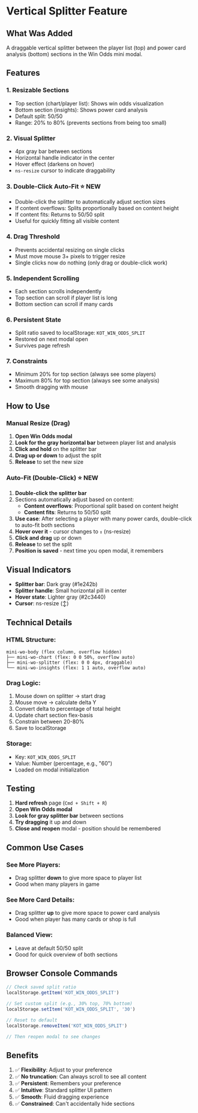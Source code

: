 # Vertical Splitter Feature

## What Was Added

A draggable vertical splitter between the player list (top) and power card analysis (bottom) sections in the Win Odds mini modal.

## Features

### 1. **Resizable Sections**
- Top section (chart/player list): Shows win odds visualization
- Bottom section (insights): Shows power card analysis
- Default split: 50/50
- Range: 20% to 80% (prevents sections from being too small)

### 2. **Visual Splitter**
- 4px gray bar between sections
- Horizontal handle indicator in the center
- Hover effect (darkens on hover)
- `ns-resize` cursor to indicate draggability

### 3. **Double-Click Auto-Fit** ⭐ NEW
- Double-click the splitter to automatically adjust section sizes
- If content overflows: Splits proportionally based on content height
- If content fits: Returns to 50/50 split
- Useful for quickly fitting all visible content

### 4. **Drag Threshold**
- Prevents accidental resizing on single clicks
- Must move mouse 3+ pixels to trigger resize
- Single clicks now do nothing (only drag or double-click work)

### 5. **Independent Scrolling**
- Each section scrolls independently
- Top section can scroll if player list is long
- Bottom section can scroll if many cards

### 6. **Persistent State**
- Split ratio saved to localStorage: `KOT_WIN_ODDS_SPLIT`
- Restored on next modal open
- Survives page refresh

### 7. **Constraints**
- Minimum 20% for top section (always see some players)
- Maximum 80% for top section (always see some analysis)
- Smooth dragging with mouse

## How to Use

### Manual Resize (Drag)
1. **Open Win Odds modal**
2. **Look for the gray horizontal bar** between player list and analysis
3. **Click and hold** on the splitter bar
4. **Drag up or down** to adjust the split
5. **Release** to set the new size

### Auto-Fit (Double-Click) ⭐ NEW
1. **Double-click the splitter bar**
2. Sections automatically adjust based on content:
   - **Content overflows**: Proportional split based on content height
   - **Content fits**: Returns to 50/50 split
3. **Use case**: After selecting a player with many power cards, double-click to auto-fit both sections
3. **Hover over it** - cursor changes to `↕` (ns-resize)
4. **Click and drag** up or down
5. **Release** to set the split
6. **Position is saved** - next time you open modal, it remembers

## Visual Indicators

- **Splitter bar**: Dark gray (#1e242b)
- **Splitter handle**: Small horizontal pill in center
- **Hover state**: Lighter gray (#2c3440)
- **Cursor**: ns-resize (↕)

## Technical Details

### HTML Structure:
```
mini-wo-body (flex column, overflow hidden)
├── mini-wo-chart (flex: 0 0 50%, overflow auto)
├── mini-wo-splitter (flex: 0 0 4px, draggable)
└── mini-wo-insights (flex: 1 1 auto, overflow auto)
```

### Drag Logic:
1. Mouse down on splitter → start drag
2. Mouse move → calculate delta Y
3. Convert delta to percentage of total height
4. Update chart section flex-basis
5. Constrain between 20-80%
6. Save to localStorage

### Storage:
- Key: `KOT_WIN_ODDS_SPLIT`
- Value: Number (percentage, e.g., "60")
- Loaded on modal initialization

## Testing

1. **Hard refresh** page (`Cmd + Shift + R`)
2. **Open Win Odds modal**
3. **Look for gray splitter bar** between sections
4. **Try dragging** it up and down
5. **Close and reopen** modal - position should be remembered

## Common Use Cases

### See More Players:
- Drag splitter **down** to give more space to player list
- Good when many players in game

### See More Card Details:
- Drag splitter **up** to give more space to power card analysis
- Good when player has many cards or shop is full

### Balanced View:
- Leave at default 50/50 split
- Good for quick overview of both sections

## Browser Console Commands

```javascript
// Check saved split ratio
localStorage.getItem('KOT_WIN_ODDS_SPLIT')

// Set custom split (e.g., 30% top, 70% bottom)
localStorage.setItem('KOT_WIN_ODDS_SPLIT', '30')

// Reset to default
localStorage.removeItem('KOT_WIN_ODDS_SPLIT')

// Then reopen modal to see changes
```

## Benefits

1. ✅ **Flexibility**: Adjust to your preference
2. ✅ **No truncation**: Can always scroll to see all content
3. ✅ **Persistent**: Remembers your preference
4. ✅ **Intuitive**: Standard splitter UI pattern
5. ✅ **Smooth**: Fluid dragging experience
6. ✅ **Constrained**: Can't accidentally hide sections
